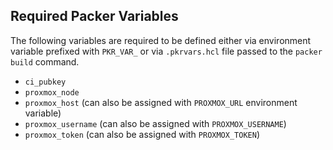 ## Required Packer Variables
The following variables are required to be defined either via environment variable prefixed with `PKR_VAR_` or via `.pkrvars.hcl` file passed to the `packer build` command.

- `ci_pubkey`
- `proxmox_node`
- `proxmox_host` (can also be assigned with `PROXMOX_URL` environment variable)
- `proxmox_username` (can also be assigned with `PROXMOX_USERNAME`)
- `proxmox_token` (can also be assigned with `PROXMOX_TOKEN`)

